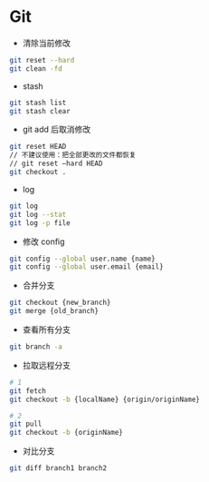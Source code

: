# Git

- 清除当前修改
```bash
git reset --hard
git clean -fd
```

- stash
```bash
git stash list
git stash clear
```

- git add 后取消修改
```bash
git reset HEAD
// 不建议使用：把全部更改的文件都恢复
// git reset –hard HEAD
git checkout .
```

- log
```bash
git log
git log --stat
git log -p file
```

- 修改 config
```bash
git config --global user.name {name}
git config --global user.email {email}
```

- 合并分支
```bash
git checkout {new_branch}
git merge {old_branch}
```

- 查看所有分支
```bash
git branch -a
```

- 拉取远程分支
```bash
# 1
git fetch
git checkout -b {localName} {origin/originName}

# 2
git pull
git checkout -b {originName}
```

- 对比分支
```bash
git diff branch1 branch2
```